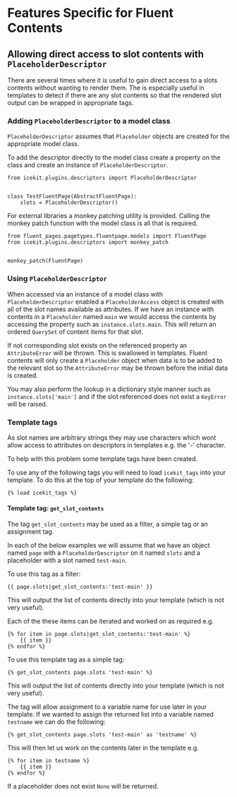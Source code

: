 # Features Specific for Fluent Contents

## Allowing direct access to slot contents with `PlaceholderDescriptor`

There are several times where it is useful to gain direct access to a slots contents without 
wanting to render them. The is especially useful in templates to detect if there are any slot 
contents so that the rendered slot output can be wrapped in appropriate tags.

### Adding `PlaceholderDescriptor` to a model class

`PlaceholderDescriptor` assumes that `Placeholder` objects are created for the appropriate model
 class.

To add the descriptor directly to the model class create a property on the class and create an 
instance of `PlaceholderDescriptor`.

    from icekit.plugins.descriptors import PlaceholderDescriptor


    class TestFluentPage(AbstractFluentPage):
        slots = PlaceholderDescriptor()


For external libraries a monkey patching utility is provided. Calling the monkey patch function 
with the model class is all that is required.

    from fluent_pages.pagetypes.fluentpage.models import FluentPage
    from icekit.plugins.descriptors import monkey_patch


    monkey_patch(FluentPage)

### Using `PlaceholderDescriptor`

When accessed via an instance of a model class with `PlaceholderDescriptor` enabled a 
`PlaceholderAccess` object is created with all of the slot names available as attributes. If we have
an instance with contents in a `Placeholder` named `main` we would access the contents by accessing 
the property such as `instance.slots.main`. This will return an ordered `QuerySet` of content items 
for that slot.
 
If not corresponding slot exists on the referenced property an `AttributeError` will be thrown. This 
is swallowed in templates. Fluent contents will only create a `Placeholder` object when data is to 
be added to the relevant slot so the `AttributeError` may be thrown before the initial data is 
created.

You may also perform the lookup in a dictionary style manner such as `instance.slots['main']` and
if the slot referenced does not exist a `KeyError` will be raised.

### Template tags

As slot names are arbitrary strings they may use characters which wont allow access to attributes 
on descriptors in templates e.g. the '-' character.

To help with this problem some template tags have been created.

To use any of the following tags you will need to load `icekit_tags` into your template. To do this
at the top of your template do the following:

    {% load icekit_tags %}

#### Template tag: `get_slot_contents`

The tag `get_slot_contents` may be used as a filter, a simple tag or an assignment tag.

In each of the below examples we will assume that we have an object named `page` with a 
`PlaceholderDescriptor` on it named `slots` and a placeholder with a slot named `test-main`.

To use this tag as a filter:

    {{ page.slots|get_slot_contents:'test-main' }}

This will output the list of contents directly into your template (which is not very useful).

Each of the these items can be iterated and worked on as required e.g.

    {% for item in page.slots|get_slot_contents:'test-main' %}
        {{ item }}
    {% endfor %}

To use this template tag as a simple tag:

```
{% get_slot_contents page.slots 'test-main' %}
```

This will output the list of contents directly into your template (which is not very useful).

The tag will allow assignment to a variable name for use later in your template. If we wanted to
assign the returned list into a variable named `testname` we can do the following:

    {% get_slot_contents page.slots 'test-main' as 'testname' %}

This will then let us work on the contents later in the template e.g.

    {% for item in testname %}
        {{ item }}
    {% endfor %}

If a placeholder does not exist `None` will be returned.
